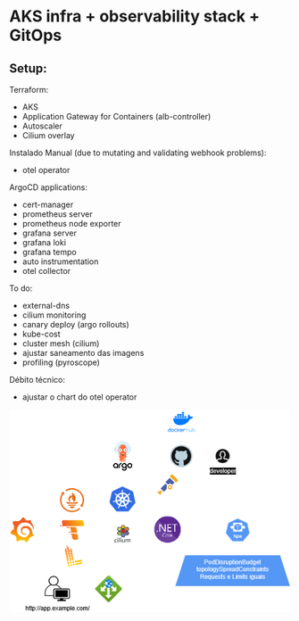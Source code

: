 # AKS infra + observability stack + GitOps

## Setup:

Terraform:
- AKS 
- Application Gateway for Containers (alb-controller)
- Autoscaler
- Cilium overlay


Instalado Manual (due to mutating and validating webhook problems):
- otel operator

ArgoCD applications:
- cert-manager
- prometheus server
- prometheus node exporter
- grafana server
- grafana loki
- grafana tempo
- auto instrumentation
- otel collector


To do:
- external-dns
- cilium monitoring
- canary deploy (argo rollouts)
- kube-cost
- cluster mesh (cilium)
- ajustar saneamento das imagens
- profiling (pyroscope)

Débito técnico:
- ajustar o chart do otel operator




![Diagrama da solução:](https://raw.githubusercontent.com/igorbalmar/k8s-app-lab/refs/heads/main/lab-kubernetes.drawio.png)